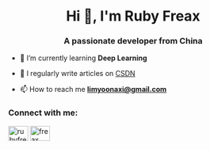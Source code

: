 <h1 align="center">Hi 👋, I'm Ruby Freax</h1>
<h3 align="center">A passionate developer from China</h3>

- 🌱 I’m currently learning **Deep Learning**

- 📝 I regularly write articles on [CSDN](https://blog.csdn.net/qq_38155541?spm=1010.2135.3001.5421)

- 📫 How to reach me **limyoonaxi@gmail.com**

<h3 align="left">Connect with me:</h3>
<p align="left">
<a href="https://linkedin.com/in/rubyfreax" target="blank"><img align="center" src="https://raw.githubusercontent.com/rahuldkjain/github-profile-readme-generator/master/src/images/icons/Social/linked-in-alt.svg" alt="rubyfreax" height="30" width="40" /></a>
<a href="https://kaggle.com/freaxruby" target="blank"><img align="center" src="https://raw.githubusercontent.com/rahuldkjain/github-profile-readme-generator/master/src/images/icons/Social/kaggle.svg" alt="freax ruby" height="30" width="40" /></a>
</p>
